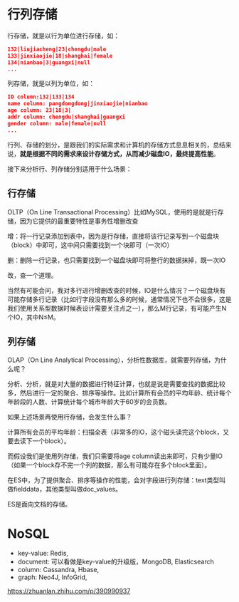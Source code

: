 
# 行列存储
行存储，就是以行为单位进行存储，如：

```JSON
132|liujiacheng|23|chengdu|male
133|jinxiaojie|18|shanghai|female
134|nianbao|3|guangxi|null
...
```

列存储，就是以列为单位，如：

```JSON
ID column:132|133|134
name column: pangdongdong|jinxiaojie|nianbao
age column: 23|18|3|
addr column: chengdu|shanghai|guangxi
gender column: male|female|null
...
```

行列、存储的划分，是跟我们的实际需求和计算机的存储方式息息相关的，总结来说，**就是根据不同的需求来设计存储方式，从而减少磁盘IO，最终提高性能**。

接下来分析行、列存储分别适用于什么场景：

## 行存储

OLTP（On Line Transactional Processing）比如MySQL，使用的是就是行存储，因为它提供的最重要特性是事务性增删改查

增：将一行记录添加到表中，因为是行存储，直接将该行记录写到一个磁盘块（block）中即可，这中间只需要找到一个块即可（一次IO）

删：删除一行记录，也只需要找到一个磁盘块即可将整行的数据抹掉，既一次IO

改，查一个道理。

当然有可能会问，我对多行进行增删改查的时候，IO是什么情况？一个磁盘块有可能存储多行记录（比如行字段没有那么多的时候，通常情况下也不会很多，这是我们使用关系型数据时候表设计需要关注点之一），那么M行记录，有可能产生N个IO，其中N≤M。

## 列存储

OLAP（On Line Analytical Processing），分析性数据库，就需要列存储，为什么呢？

分析、分析，就是对大量的数据进行特征计算，也就是说是需要查找的数据比较多，然后进行一定的聚合、排序等操作。比如计算所有会员的平均年龄、统计每个年龄段的人数、计算统计每个城市年龄大于60岁的会员数。

如果上述场景再使用行存储，会发生什么事？

计算所有会员的平均年龄：扫描全表（非常多的IO，这个磁头读完这个block，又要去读下一个block）。

而假设我们是使用列存储，我们只需要将age column读出来即可，只有少量IO（如果一个block存不完一个列的数据，那么有可能存在多个block里面）。

在ES中，为了提供聚合、排序等操作的性能，会对字段进行列存储：text类型叫做fielddata，其他类型叫做doc_values。



ES是面向文档的存储。

# NoSQL
- key-value: Redis, 
- document: 可以看做是key-value的升级版，MongoDB, Elasticsearch
- column: Cassandra, Hbase, 
- graph: Neo4J, InfoGrid, 

https://zhuanlan.zhihu.com/p/390990937
